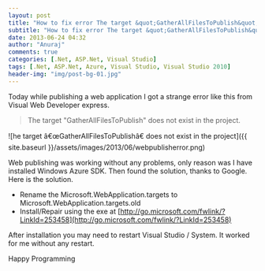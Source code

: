 ```yaml
---
layout: post
title: "How to fix error The target &quot;GatherAllFilesToPublish&quot; does not exist in the project"
subtitle: "How to fix error The target &quot;GatherAllFilesToPublish&quot; does not exist in the project"
date: 2013-06-24 04:32
author: "Anuraj"
comments: true
categories: [.Net, ASP.Net, Visual Studio]
tags: [.Net, ASP.Net, Azure, Visual Studio, Visual Studio 2010]
header-img: "img/post-bg-01.jpg"
---
```

Today while publishing a web application I got a strange error like this from Visual Web Developer express. 



>The target "GatherAllFilesToPublish" does not exist in the project.



![he target â€œGatherAllFilesToPublishâ€ does not exist in the project]({{ site.baseurl }}/assets/images/2013/06/webpublisherror.png)

Web publishing was working without any problems, only reason was I have installed Windows Azure SDK. Then found the solution, thanks to Google. Here is the solution.



*   Rename the Microsoft.WebApplication.targets to Microsoft.WebApplication.targets.old
*   Install/Repair using the exe at [http://go.microsoft.com/fwlink/?LinkId=253458](http://go.microsoft.com/fwlink/?LinkId=253458)


After installation you may need to restart Visual Studio / System. It worked for me without any restart.

Happy Programming


